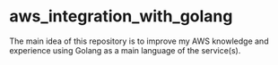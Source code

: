 # aws_integration_with_golang
The main idea of this repository is to improve my AWS knowledge and experience using Golang as a main language of the service(s).
